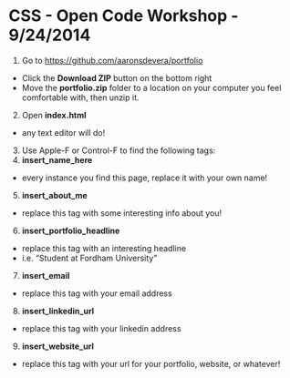 # CSS - Open Code Workshop - 9/24/2014
1. Go to https://github.com/aaronsdevera/portfolio
- Click the **Download ZIP** button on the bottom right
- Move the **portfolio.zip** folder to a location on your computer you feel comfortable with, then unzip it.
2. Open **index.html**
- any text editor will do!
3. Use Apple-F or Control-F to find the following tags:
4. **insert_name_here**
- every instance you find this page, replace it with your own name!
5. **insert_about_me**
- replace this tag with some interesting info about you!
6. **insert_portfolio_headline**
- replace this tag with an interesting headline
- i.e. “Student at Fordham University”
7. **insert_email**
- replace this tag with your email address
8. **insert_linkedin_url**
- replace this tag with your linkedin address
9. **insert_website_url**
- replace this tag with your url for your portfolio, website, or whatever!